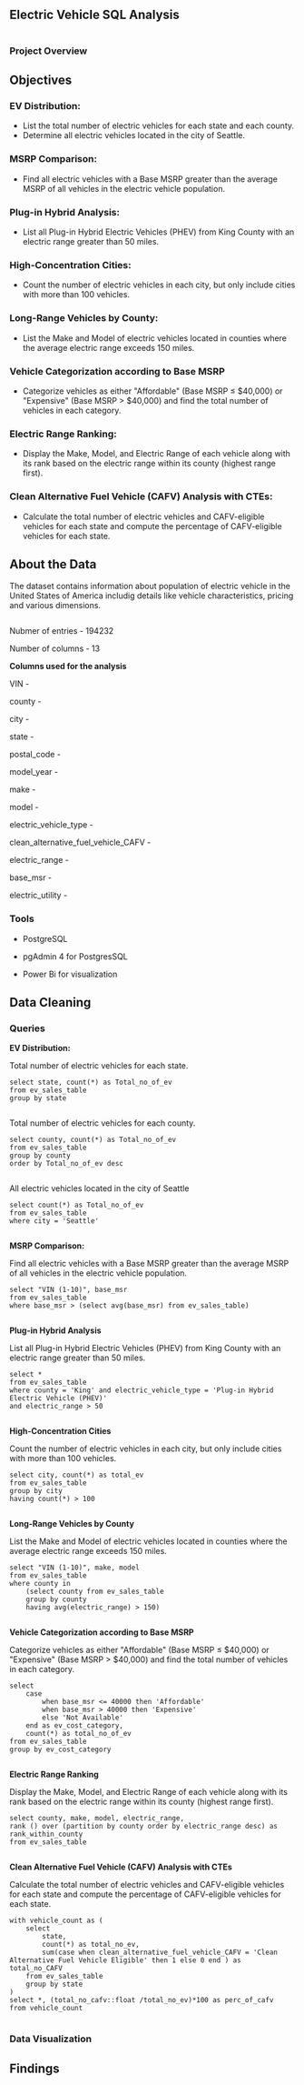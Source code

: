 ## Electric Vehicle SQL Analysis
![]()
### Project Overview 

## Objectives
### EV Distribution:
- List the total number of electric vehicles for each state and each county.
- Determine all electric vehicles located in the city of Seattle.

### MSRP Comparison:
- Find all electric vehicles with a Base MSRP greater than the average MSRP of all vehicles in the electric vehicle population.

### Plug-in Hybrid Analysis:
- List all Plug-in Hybrid Electric Vehicles (PHEV) from King County with an electric range greater than 50 miles.

### High-Concentration Cities:
- Count the number of electric vehicles in each city, but only include cities with more than 100 vehicles.

### Long-Range Vehicles by County:
- List the Make and Model of electric vehicles located in counties where the average electric range exceeds 150 miles.

### Vehicle Categorization according to Base MSRP
- Categorize vehicles as either "Affordable" (Base MSRP ≤ $40,000) or "Expensive" (Base MSRP > $40,000) and find the total number of vehicles in each category.

### Electric Range Ranking:
- Display the Make, Model, and Electric Range of each vehicle along with its rank based on the electric range within its county (highest range first).

### Clean Alternative Fuel Vehicle (CAFV) Analysis with CTEs:
- Calculate the total number of electric vehicles and CAFV-eligible vehicles for each state and
compute the percentage of CAFV-eligible vehicles for each state.

## About the Data
The dataset contains information about population of electric vehicle in the United States of America includig details like vehicle characteristics, pricing and various dimensions.

![]()

Nubmer of entries - 194232

Number of columns - 13

**Columns used for the analysis**

VIN - 

county -

city -

state -

postal_code -

model_year -

make -

model -

electric_vehicle_type -

clean_alternative_fuel_vehicle_CAFV -

electric_range -

base_msr -

electric_utility - 

### Tools
- PostgreSQL

- pgAdmin 4 for PostgresSQL

- Power Bi for visualization

## Data Cleaning

### Queries
**EV Distribution:**

Total number of electric vehicles for each state.
```
select state, count(*) as Total_no_of_ev
from ev_sales_table
group by state
```

![]()

Total number of electric vehicles for  each county.
```
select county, count(*) as Total_no_of_ev
from ev_sales_table
group by county
order by Total_no_of_ev desc
```
![]()

All electric vehicles located in the city of Seattle
```
select count(*) as Total_no_of_ev
from ev_sales_table
where city = 'Seattle'
```
![]()

**MSRP Comparison:**

Find all electric vehicles with a Base MSRP greater than the average MSRP of all vehicles in the electric vehicle population.
```
select "VIN (1-10)", base_msr
from ev_sales_table
where base_msr > (select avg(base_msr) from ev_sales_table)
```
![]()

**Plug-in Hybrid Analysis**

List all Plug-in Hybrid Electric Vehicles (PHEV) from King County with an electric range greater than 50 miles.
```
select * 
from ev_sales_table
where county = 'King' and electric_vehicle_type = 'Plug-in Hybrid Electric Vehicle (PHEV)'
and electric_range > 50 
```
![]()

**High-Concentration Cities**

Count the number of electric vehicles in each city, but only include cities with more than 100 vehicles.
```
select city, count(*) as total_ev
from ev_sales_table
group by city
having count(*) > 100
```
![]()

**Long-Range Vehicles by County**

List the Make and Model of electric vehicles located in counties where the average electric range exceeds 150 miles.
```
select "VIN (1-10)", make, model
from ev_sales_table
where county in
	(select county from ev_sales_table
	group by county
	having avg(electric_range) > 150)
```
![]()

**Vehicle Categorization according to Base MSRP**

Categorize vehicles as either "Affordable" (Base MSRP ≤ $40,000) or "Expensive" (Base MSRP > $40,000) and find the total number of vehicles in each category.
```
select
	case 
		when base_msr <= 40000 then 'Affordable' 
		when base_msr > 40000 then 'Expensive'
		else 'Not Available'
	end as ev_cost_category,
	count(*) as total_no_of_ev
from ev_sales_table
group by ev_cost_category
```
![]()

**Electric Range Ranking**

Display the Make, Model, and Electric Range of each vehicle along with its rank based on the electric range within its county (highest range first).
```
select county, make, model, electric_range,
rank () over (partition by county order by electric_range desc) as rank_within_county
from ev_sales_table
```
![]()

**Clean Alternative Fuel Vehicle (CAFV) Analysis with CTEs**

Calculate the total number of electric vehicles and CAFV-eligible vehicles for each state and
compute the percentage of CAFV-eligible vehicles for each state.
```
with vehicle_count as (
	select 
		state,
		count(*) as total_no_ev,
		sum(case when clean_alternative_fuel_vehicle_CAFV = 'Clean Alternative Fuel Vehicle Eligible' then 1 else 0 end ) as total_no_CAFV 
	from ev_sales_table
	group by state
)
select *, (total_no_cafv::float /total_no_ev)*100 as perc_of_cafv
from vehicle_count
```
![]()

### Data Visualization


## Findings

